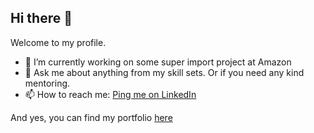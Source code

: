 ## Hi there 👋

Welcome to my profile.

- 🔭 I’m currently working on some super import project at Amazon
- 💬 Ask me about anything from my skill sets. Or if you need any kind mentoring.
- 📫 How to reach me: [Ping me on LinkedIn](https://linkedin/in/sanjitschouhan)

And yes, you can find my portfolio [here](https://sanjitschouhan.github.io)

<!--
- 🌱 I’m currently learning ...
- 👯 I’m looking to collaborate on ...
- 🤔 I’m looking for help with ...
- 😄 Pronouns: ...
- ⚡ Fun fact: ...
-->

